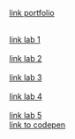[link portfolio](https://github.com/Zenandor/webtech3-portfolio) <br/> <br/>

[link lab 1](https://github.com/snipercool/2imd-webtech3-lab1) <br/>
<br/>
[link lab 2](https://github.com/Zenandor/webtech3-lab2) <br/>
<br/>
[link lab 3](https://github.com/Zenandor/ES6)<br/>
<br/>
[link lab 4](https://github.com/Zenandor/Webtech3-Lab4)<br/>
<br/>
[link lab 5](https://github.com/Zenandor/Webtech3-lab5)<br/>
[link to codepen](https://codepen.io/Zenandor/pen/VNYMRe?editors=1010)<br/>
<br/>
